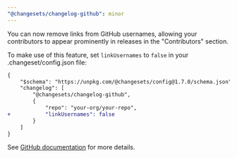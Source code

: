```yaml
---
"@changesets/changelog-github": minor
---
```


You can now remove links from GitHub usernames, allowing your contributors to appear prominently in releases in the "Contributors" section.

To make use of this feature, set `linkUsernames` to `false` in your .changeset/config.json file:

```diff
{
    "$schema": "https://unpkg.com/@changesets/config@1.7.0/schema.json",
    "changelog": [
        "@changesets/changelog-github",
        {
            "repo": "your-org/your-repo",
+           "linkUsernames": false
        }
    ]
}
```

See [GitHub documentation](https://docs.github.com/en/repositories/releasing-projects-on-github/managing-releases-in-a-repository) for more details.